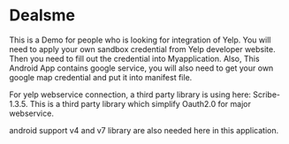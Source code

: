 Dealsme
=======

This is a Demo for people who is looking for integration of Yelp. You will need to apply your own sandbox credential from Yelp 
developer website. Then you need to fill out the credential into Myapplication. Also, This Android App contains google service, you will also need to get your own google map credential and put it into manifest file.

For yelp webservice connection, a third party library is using here: Scribe-1.3.5. This is a third party library which simplify Oauth2.0 for major webservice. 

android support v4 and v7 library are also needed here in this application. 

